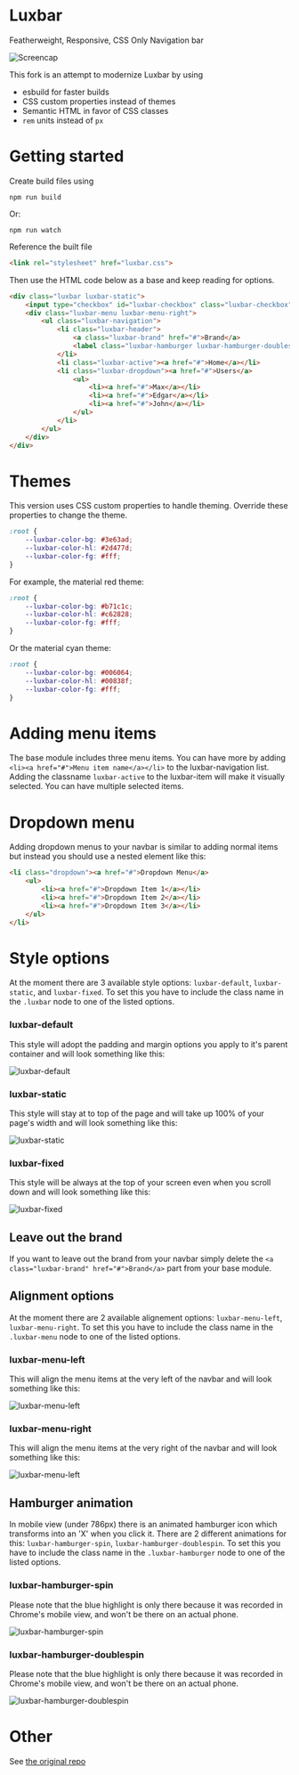 # Luxbar

Featherweight, Responsive, CSS Only Navigation bar

![Screencap](http://i.imgur.com/0eGzsNt.gif)

This fork is an attempt to modernize Luxbar by using
- esbuild for faster builds
- CSS custom properties instead of themes
- Semantic HTML in favor of CSS classes
- `rem` units instead of `px`

# Getting started

Create build files using

```
npm run build
```

Or:

```
npm run watch
```

Reference the built file

```html
<link rel="stylesheet" href="luxbar.css">
```

Then use the HTML code below as a base and keep reading for options.

```html
<div class="luxbar luxbar-static">
    <input type="checkbox" id="luxbar-checkbox" class="luxbar-checkbox">
    <div class="luxbar-menu luxbar-menu-right">
        <ul class="luxbar-navigation">
            <li class="luxbar-header">
                <a class="luxbar-brand" href="#">Brand</a>
                <label class="luxbar-hamburger luxbar-hamburger-doublespin" for="luxbar-checkbox"> <span></span> </label>
            </li>
            <li class="luxbar-active"><a href="#">Home</a></li>
            <li class="luxbar-dropdown"><a href="#">Users</a>
                <ul>
                    <li><a href="#">Max</a></li>
                    <li><a href="#">Edgar</a></li>
                    <li><a href="#">John</a></li>
                </ul>
            </li>
        </ul>
    </div>
</div>
```

# Themes

This version uses CSS custom properties to handle theming.  Override these properties to change the theme.

```css
:root {
    --luxbar-color-bg: #3e63ad;
    --luxbar-color-hl: #2d477d;
    --luxbar-color-fg: #fff;
}
```

For example, the material red theme:

```css
:root {
    --luxbar-color-bg: #b71c1c;
    --luxbar-color-hl: #c62828;
    --luxbar-color-fg: #fff;
}
```

Or the material cyan theme:

```css
:root {
    --luxbar-color-bg: #006064;
    --luxbar-color-hl: #00838f;
    --luxbar-color-fg: #fff;
}
```

# Adding menu items
The base module includes three menu items. You can have more by adding `<li><a href="#">Menu item name</a></li>` to the luxbar-navigation list. Adding the classname `luxbar-active` to the luxbar-item will make it visually selected. You can have multiple selected items.

# Dropdown menu
Adding dropdown menus to your navbar is similar to adding normal items but instead you should use a nested element like this:

```html
<li class="dropdown"><a href="#">Dropdown Menu</a>
    <ul>
        <li><a href="#">Dropdown Item 1</a></li>
        <li><a href="#">Dropdown Item 2</a></li>
        <li><a href="#">Dropdown Item 3</a></li>
    </ul>
</li>
```

# Style options
At the moment there are 3 available style options: `luxbar-default`, `luxbar-static`, and `luxbar-fixed`. To set this you have to include the class name in the `.luxbar` node to one of the listed options.

### luxbar-default
This style will adopt the padding and margin options you apply to it's parent container and will look something like this:

![luxbar-default](http://i.imgur.com/y7N0sHt.png)

### luxbar-static
This style will stay at to top of the page and will take up 100% of your page's width and will look something like this:

![luxbar-static](http://i.imgur.com/XrPVZZZ.png)

### luxbar-fixed
This style will be always at the top of your screen even when you scroll down and will look something like this:

![luxbar-fixed](http://i.imgur.com/h6DBQsI.png)

## Leave out the brand
If you want to leave out the brand from your navbar simply delete the `<a class="luxbar-brand" href="#">Brand</a>` part from your base module.

## Alignment options
At the moment there are 2 available alignement options: `luxbar-menu-left`, `luxbar-menu-right`. To set this you have to include the class name in the `.luxbar-menu` node to one of the listed options.

### luxbar-menu-left
This will align the menu items at the very left of the navbar and will look something like this:

![luxbar-menu-left](http://i.imgur.com/UXjXsL0.png)

### luxbar-menu-right
This will align the menu items at the very right of the navbar and will look something like this:

![luxbar-menu-left](http://i.imgur.com/XrPVZZZ.png)

## Hamburger animation
In mobile view (under 786px) there is an animated hamburger icon which transforms into an 'X' when you click it. There are 2 different animations for this: `luxbar-hamburger-spin`, `luxbar-hamburger-doublespin`. To set this you have to include the class name in the `.luxbar-hamburger` node to one of the listed options.

### luxbar-hamburger-spin
Please note that the blue highlight is only there because it was recorded in Chrome's mobile view, and won't be there on an actual phone.

![luxbar-hamburger-spin](http://i.imgur.com/jjjowwe.gif)

### luxbar-hamburger-doublespin
Please note that the blue highlight is only there because it was recorded in Chrome's mobile view, and won't be there on an actual phone.

![luxbar-hamburger-doublespin](http://i.imgur.com/4VjRVhf.gif)

# Other

See [the original repo](https://github.com/balzss/luxbar)
